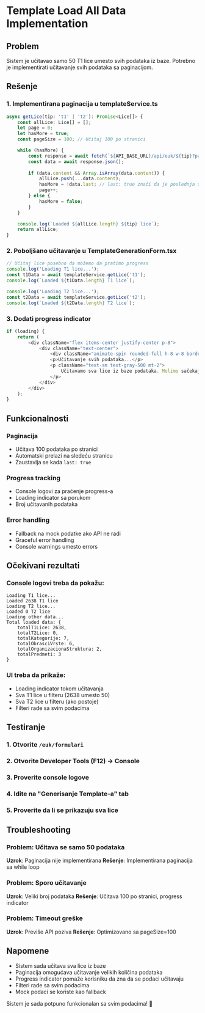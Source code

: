 # Template Load All Data Implementation

## Problem
Sistem je učitavao samo 50 T1 lice umesto svih podataka iz baze. Potrebno je implementirati učitavanje svih podataka sa paginacijom.

## Rešenje

### 1. **Implementirana paginacija u templateService.ts**
```typescript
async getLice(tip: 't1' | 't2'): Promise<Lice[]> {
    const allLice: Lice[] = [];
    let page = 0;
    let hasMore = true;
    const pageSize = 100; // Učitaj 100 po stranici

    while (hasMore) {
        const response = await fetch(`${API_BASE_URL}/api/euk/${tip}?page=${page}&size=${pageSize}`);
        const data = await response.json();
        
        if (data.content && Array.isArray(data.content)) {
            allLice.push(...data.content);
            hasMore = !data.last; // last: true znači da je poslednja stranica
            page++;
        } else {
            hasMore = false;
        }
    }

    console.log(`Loaded ${allLice.length} ${tip} lice`);
    return allLice;
}
```

### 2. **Poboljšano učitavanje u TemplateGenerationForm.tsx**
```typescript
// Učitaj lice posebno da možemo da pratimo progress
console.log('Loading T1 lice...');
const t1Data = await templateService.getLice('t1');
console.log(`Loaded ${t1Data.length} T1 lice`);

console.log('Loading T2 lice...');
const t2Data = await templateService.getLice('t2');
console.log(`Loaded ${t2Data.length} T2 lice`);
```

### 3. **Dodati progress indicator**
```typescript
if (loading) {
    return (
        <div className="flex items-center justify-center p-8">
            <div className="text-center">
                <div className="animate-spin rounded-full h-8 w-8 border-b-2 border-blue-600 mx-auto mb-4"></div>
                <p>Učitavanje svih podataka...</p>
                <p className="text-sm text-gray-500 mt-2">
                    Učitavamo sva lice iz baze podataka. Molimo sačekajte...
                </p>
            </div>
        </div>
    );
}
```

## Funkcionalnosti

### **Paginacija**
- Učitava 100 podataka po stranici
- Automatski prelazi na sledeću stranicu
- Zaustavlja se kada `last: true`

### **Progress tracking**
- Console logovi za praćenje progress-a
- Loading indicator sa porukom
- Broj učitavanih podataka

### **Error handling**
- Fallback na mock podatke ako API ne radi
- Graceful error handling
- Console warnings umesto errors

## Očekivani rezultati

### Console logovi treba da pokažu:
```
Loading T1 lice...
Loaded 2638 T1 lice
Loading T2 lice...
Loaded 0 T2 lice
Loading other data...
Total loaded data: {
    totalT1Lice: 2638,
    totalT2Lice: 0,
    totalKategorije: 7,
    totalObrasciVrste: 6,
    totalOrganizacionaStruktura: 2,
    totalPredmeti: 3
}
```

### UI treba da prikaže:
- Loading indicator tokom učitavanja
- Sva T1 lice u filteru (2638 umesto 50)
- Sva T2 lice u filteru (ako postoje)
- Filteri rade sa svim podacima

## Testiranje

### 1. **Otvorite `/euk/formulari`**
### 2. **Otvorite Developer Tools (F12) → Console**
### 3. **Proverite console logove**
### 4. **Idite na "Generisanje Template-a" tab**
### 5. **Proverite da li se prikazuju sva lice**

## Troubleshooting

### Problem: Učitava se samo 50 podataka
**Uzrok**: Paginacija nije implementirana
**Rešenje**: Implementirana paginacija sa while loop

### Problem: Sporo učitavanje
**Uzrok**: Veliki broj podataka
**Rešenje**: Učitava 100 po stranici, progress indicator

### Problem: Timeout greške
**Uzrok**: Previše API poziva
**Rešenje**: Optimizovano sa pageSize=100

## Napomene

- Sistem sada učitava sva lice iz baze
- Paginacija omogućava učitavanje velikih količina podataka
- Progress indicator pomaže korisniku da zna da se podaci učitavaju
- Filteri rade sa svim podacima
- Mock podaci se koriste kao fallback

Sistem je sada potpuno funkcionalan sa svim podacima! 🚀
